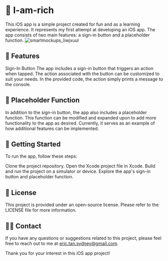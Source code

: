 # 🥸 I-am-rich
This iOS app is a simple project created for fun and as a learning experience. It represents my first attempt at developing an iOS app. The app consists of two main features: a sign-in button and a placeholder function.
![smartmockups_liwjxuul](https://github.com/erictan16/I-am-rich/assets/83531295/870d68b2-5249-4598-b583-bbfe96e99459)


## 🔮 Features
Sign-In Button
The app includes a sign-in button that triggers an action when tapped. The action associated with the button can be customized to suit your needs. In the provided code, the action simply prints a message to the console.

## 🦀 Placeholder Function
In addition to the sign-in button, the app also includes a placeholder function. This function can be modified and expanded upon to add more functionality to the app as desired. Currently, it serves as an example of how additional features can be implemented.

## 🚀 Getting Started
To run the app, follow these steps:

Clone the project repository.
Open the Xcode project file in Xcode.
Build and run the project on a simulator or device.
Explore the app's sign-in button and placeholder function.

## 📝 License
This project is provided under an open-source license. Please refer to the LICENSE file for more information.

## 🙋‍♂️ Contact
If you have any questions or suggestions related to this project, please feel free to reach out to me at eric.tan.sydney@gmail.com.

Thank you for your interest in this iOS app project!
